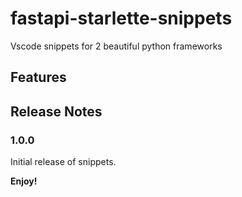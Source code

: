 # fastapi-starlette-snippets
Vscode snippets for 2 beautiful python frameworks

## Features

## Release Notes
### 1.0.0

Initial release of snippets.

**Enjoy!**
